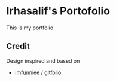 # Irhasalif's Portofolio

This is my portfolio

## Credit

Design inspired and based on

- [imfunniee](https://github.com/imfunniee) / [gitfolio](https://github.com/imfunniee/gitfolio)

